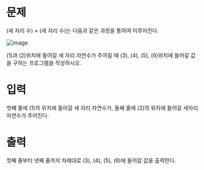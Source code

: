 # 문제
(세 자리 수) × (세 자리 수)는 다음과 같은 과정을 통하여 이루어진다.

![image](https://user-images.githubusercontent.com/45219806/90594414-4f47e300-e225-11ea-92a1-be173aa8681d.png)

(1)과 (2)위치에 들어갈 세 자리 자연수가 주어질 때 (3), (4), (5), (6)위치에 들어갈 값을 구하는 프로그램을 작성하시오.

# 입력
첫째 줄에 (1)의 위치에 들어갈 세 자리 자연수가, 둘째 줄에 (2)의 위치에 들어갈 세자리 자연수가 주어진다.

# 출력
첫째 줄부터 넷째 줄까지 차례대로 (3), (4), (5), (6)에 들어갈 값을 출력한다.
